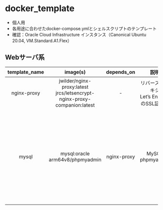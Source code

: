 # docker_template

- 個人用
- 各用途に合わせたdocker-compose.ymlとシェルスクリプトのテンプレート
- 確認：Oracle Cloud Infrastructure インスタンス（Canonical Ubuntu 20.04, VM.Standard.A1.Flex）

## Webサーバ系
| template_name | image(s) | depends_on | 説明 | 注意 |
| :---: | :---: | :---: | :---: | :---: |
| nginx-proxy | jwilder/nginx-proxy:latest<br>jrcs/letsencrypt-nginx-proxy-companion:latest | - | リバースプロキシ<br>Let’s EncryptのSSL証明書 | - |
| mysql | mysql:oracle<br>arm64v8/phpmyadmin | nginx-proxy | MySQL<br>phpmyadmin | ARMアーキテクチャ用のdockerイメージを使用。環境に合わせて編集してください。 |
